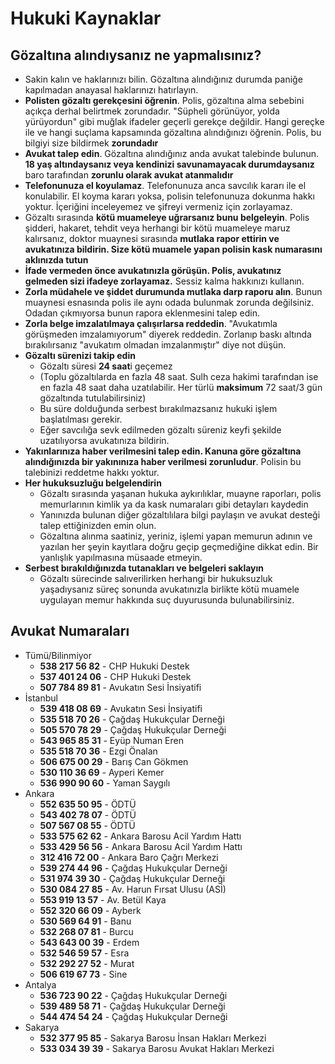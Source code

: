 # Hukuki Kaynaklar

## Gözaltına alındıysanız ne yapmalısınız?

- Sakin kalın ve haklarınızı bilin. Gözaltına alındığınız durumda paniğe kapılmadan anayasal haklarınızı hatırlayın.
- **Polisten gözaltı gerekçesini öğrenin**. Polis, gözaltına alma sebebini açıkça derhal belirtmek zorundadır. "Süpheli görünüyor, yolda yürüyordun" gibi muğlak ifadeler geçerli gerekçe değildir. Hangi gereçke ile ve hangi suçlama kapsamında gözaltına alındığınızı öğrenin. Polis, bu bilgiyi size bildirmek **zorundadır**
- **Avukat talep edin**. Gözaltına alındığınız anda avukat talebinde bulunun. **18 yaş altındaysanız veya kendinizi savunamayacak durumdaysanız** baro tarafından **zorunlu olarak avukat atanmalıdır**
- **Telefonunuza el koyulamaz**. Telefonunuza anca savcılık kararı ile el konulabilir. El koyma kararı yoksa, polisin telefonunuza dokunma hakkı yoktur. İçeriğini inceleyemez ve şifreyi vermeniz için zorlayamaz.
- Gözaltı sırasında **kötü muameleye uğrarsanız bunu belgeleyin**. Polis şidderi, hakaret, tehdit veya herhangi bir kötü muameleye maruz kalırsanız, doktor muaynesi sırasında **mutlaka rapor ettirin ve avukatınıza bildirin. Size kötü muamele yapan polisin kask numarasını aklınızda tutun**
- **İfade vermeden önce avukatınızla görüşün. Polis, avukatınız gelmeden sizi ifadeye zorlayamaz.** Sessiz kalma hakkınızı kullanın.
- **Zorla müdahele ve şiddet durumunda mutlaka darp raporu alın**. Bunun muaynesi esnasında polis ile aynı odada bulunmak zorunda değilsiniz. Odadan çıkmıyorsa bunun rapora eklenmesini talep edin.
- **Zorla belge imzalatılmaya çalışırlarsa reddedin**. "Avukatımla görüşmeden imzalamıyorum" diyerek reddedin. Zorlanıp baskı altında bırakılırsanız "avukatım olmadan imzalanmıştır" diye not düşün.
- **Gözaltı sürenizi takip edin**
    - Gözaltı süresi **24 saat**i geçemez
    - (Toplu gözaltılarda en fazla 48 saat. Sulh ceza hakimi tarafından ise en fazla 48 saat daha uzatılabilir. Her türlü **maksimum** 72 saat/3 gün gözaltında tutulabilirsiniz)
    - Bu süre dolduğunda serbest bırakılmazsanız hukuki işlem başlatılması gerekir.
    - Eğer savcılığa sevk edilmeden gözaltı süreniz keyfi şekilde uzatılıyorsa avukatınıza bildirin.
- **Yakınlarınıza haber verilmesini talep edin. Kanuna göre gözaltına alındığınızda bir yakınınıza haber verilmesi zorunludur**. Polisin bu talebinizi reddetme hakkı yoktur.
- **Her hukuksuzluğu belgelendirin**
    - Gözaltı sırasında yaşanan hukuka aykırılıklar, muayne raporları, polis memurlarının kimlik ya da kask numaraları gibi detayları kaydedin
    - Yanınızda bulunan diğer gözaltılılara bilgi paylaşın ve avukat desteği talep ettiğinizden emin olun.
    - Gözaltına alınma saatiniz, yeriniz, işlemi yapan memurun adının ve yazılan her şeyin kayıtlara doğru geçip geçmediğine dikkat edin. Bir yanlışlık yapılmasına müsaade etmeyin.
- **Serbest bırakıldığınızda tutanakları ve belgeleri saklayın**
    - Gözaltı sürecinde salıverilirken herhangi bir hukuksuzluk yaşadıysanız süreç sonunda avukatınızla birlikte kötü muamele uygulayan memur hakkında suç duyurusunda bulunabilirsiniz.

## Avukat Numaraları

- Tümü/Bilinmiyor
    - **538 217 56 82** - CHP Hukuki Destek
    - **537 401 24 06** - CHP Hukuki Destek
    - **507 784 89 81** - Avukatın Sesi İnsiyatifi
- İstanbul
    - **539 418 08 69** - Avukatın Sesi İnsiyatifi
    - **535 518 70 26** - Çağdaş Hukukçular Derneği
    - **505 570 78 29** - Çağdaş Hukukçular Derneği
    - **543 965 85 31** - Eyüp Numan Eren  
    - **535 518 70 36** - Ezgi Önalan  
    - **506 675 00 29** - Barış Can Gökmen
    - **530 110 36 69** - Ayperi Kemer
    - **536 990 90 60** - Yaman Saygılı
- Ankara
    - **552 635 50 95** - ÖDTÜ
    - **543 402 78 07** - ÖDTÜ
    - **507 567 08 55** - ÖDTÜ
    - **533 575 62 62** - Ankara Barosu Acil Yardım Hattı 
    - **533 429 56 56** - Ankara Barosu Acil Yardım Hattı
    - **312 416 72 00** - Ankara Baro Çağrı Merkezi       
    - **539 274 44 96** - Çağdaş Hukukçular Derneği       
    - **531 974 39 30** - Çağdaş Hukukçular Derneği   
    - **530 084 27 85** - Av. Harun Fırsat Ulusu (ASİ)
    - **553 919 13 57** - Av. Betül Kaya
    - **552 320 66 09** - Ayberk
    - **530 569 64 91** - Banu
    - **532 268 07 81** - Burcu
    - **543 643 00 39** - Erdem
    - **532 546 59 57** - Esra
    - **532 292 27 52** - Murat
    - **506 619 67 73** - Sine
- Antalya
    - **536 723 90 22** - Çağdaş Hukukçular Derneği
    - **539 489 58 71** - Çağdaş Hukukçular Derneği
    - **544 474 54 24** - Çağdaş Hukukçular Derneği
- Sakarya
    - **532 377 95 85** - Sakarya Barosu İnsan Hakları Merkezi
    - **533 034 39 39** - Sakarya Barosu Avukat Hakları Merkezi
